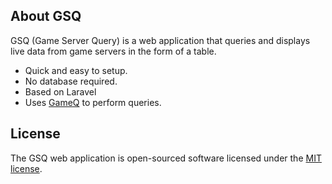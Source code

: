 
## About GSQ

GSQ (Game Server Query) is a web application that queries and displays live data from game servers in the form of a table.

- Quick and easy to setup.
- No database required.
- Based on Laravel
- Uses [GameQ](https://github.com/Austinb/GameQ) to perform queries.

## License

The GSQ web application is open-sourced software licensed under the [MIT license](http://opensource.org/licenses/MIT).

